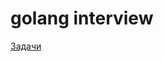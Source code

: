 # golang interview
[Задачи](https://github.com/MGKalinin/golang_interview/tree/main/%D0%97%D0%B0%D0%B4%D0%B0%D1%87%D0%B8)
